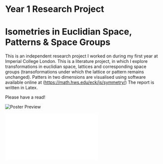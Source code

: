 # Year 1 Research Project
# Isometries in Euclidian Space, Patterns & Space Groups

This is an independent research project I worked on during my first year at Imperial College London. This is a literature project, in which I explore transformations in euclidian space, lattices and corresponding space groups (transoformations under which the lattice or pattern remains unchanged). Patters in two dimensions are visualised using software available online at (https://math.hws.edu/eck/js/symmetry/)
The report is written in Latex.

Please have a read!

![Poster Preview](./poster.png)

![Poster Preview](./ISOMETRIES_IN_EUCLIDEAN_SPACE__PATTERNS___SPACE_GROUPS.pdf)

